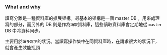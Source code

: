 
### What and why

讀寫分離是一種資料庫的擴展架構。最基本的架構是一個 master DB ，用來處理寫的部分，而另外的 DB 則是作為`讀取`資料庫，這些讀取資料庫會定期地從 `master` DB 中將資料同步。

主要用於`讀多寫少`的狀況。當讀寫操作集中在同資料庫時，在請求很大的狀況下，就會產生效能瓶頸